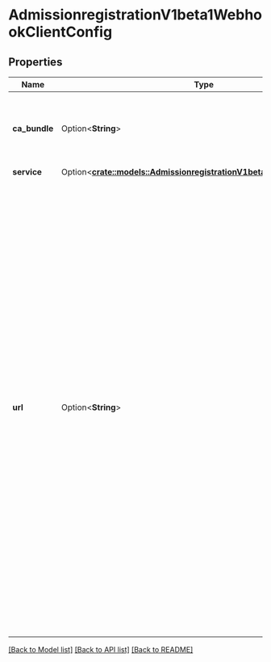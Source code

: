 # AdmissionregistrationV1beta1WebhookClientConfig

## Properties

Name | Type | Description | Notes
------------ | ------------- | ------------- | -------------
**ca_bundle** | Option<**String**> | `caBundle` is a PEM encoded CA bundle which will be used to validate the webhook's server certificate. If unspecified, system trust roots on the apiserver are used. | [optional]
**service** | Option<[**crate::models::AdmissionregistrationV1beta1ServiceReference**](admissionregistration.v1beta1.ServiceReference.md)> |  | [optional]
**url** | Option<**String**> | `url` gives the location of the webhook, in standard URL form (`scheme://host:port/path`). Exactly one of `url` or `service` must be specified.  The `host` should not refer to a service running in the cluster; use the `service` field instead. The host might be resolved via external DNS in some apiservers (e.g., `kube-apiserver` cannot resolve in-cluster DNS as that would be a layering violation). `host` may also be an IP address.  Please note that using `localhost` or `127.0.0.1` as a `host` is risky unless you take great care to run this webhook on all hosts which run an apiserver which might need to make calls to this webhook. Such installs are likely to be non-portable, i.e., not easy to turn up in a new cluster.  The scheme must be \"https\"; the URL must begin with \"https://\".  A path is optional, and if present may be any string permissible in a URL. You may use the path to pass an arbitrary string to the webhook, for example, a cluster identifier.  Attempting to use a user or basic auth e.g. \"user:password@\" is not allowed. Fragments (\"#...\") and query parameters (\"?...\") are not allowed, either. | [optional]

[[Back to Model list]](../README.md#documentation-for-models) [[Back to API list]](../README.md#documentation-for-api-endpoints) [[Back to README]](../README.md)


